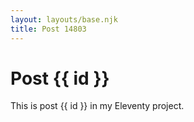 ```yaml
---
layout: layouts/base.njk
title: Post 14803
---
```


# Post {{ id }}

This is post {{ id }} in my Eleventy project.
